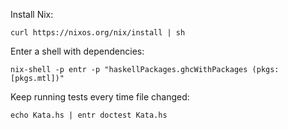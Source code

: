 Install Nix:

```
curl https://nixos.org/nix/install | sh
```

Enter a shell with dependencies:

```
nix-shell -p entr -p "haskellPackages.ghcWithPackages (pkgs: [pkgs.mtl])"
```

Keep running tests every time file changed:

```
echo Kata.hs | entr doctest Kata.hs
```
